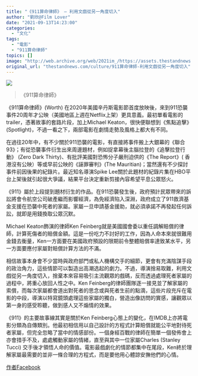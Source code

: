 ```yaml
---
title: "《911算命律師》 — 利用文戲從另一角度切入"
author: "劉欣@Film Lover"
date: "2021-09-13T14:23:00"
categories:
  - "文化"
tags:
  - "電影"
  - "911算命律師"
topics: []
image: "http://web.archive.org/web/2021im_/https://assets.thestandnews.com/media/photos/911-911_img_1032_688.jpeg"
original_url: "thestandnews.com/culture/911算命律師-利用文戲從另一角度切入"
---
```

![](http://web.archive.org/web/2021im_/https://assets.thestandnews.com/media/photos/911-911_img_1032_688.jpeg)
> 《911算命律師》

《911算命律師》(Worth) 在2020年美國辛丹斯電影節首度放映後，來到911恐襲事件20周年才公映（美國地區上週在Netflix上架）更具意義。最初單看電影的trailer，憑著故事的套路片段，加上Michael Keaton，很快便聯想到《焦點追擊》(Spotlight)，不過一看之下，兩部電影在劇情走勢及風格上都大有不同。

在過往20年中，有不少關於911恐襲的電影，有直接將事件搬上大銀幕的《聯合93》；有從恐襲事件衍生出來周邊題材，例如捉拿幕後主腦拉登的《追擊拉登行動》 (Zero Dark Thirty)、有批評美國對恐怖分子嚴刑迫供的《The Report》( 香港沒有公映）等或早前公映的《誣罪審判》(The Mauritian)；當然還有不少探討事件前因後果的紀錄片。最近知名導演Spike Lee關於此題材的紀錄片集在HBO平台上架後就引起很大爭議，結果平台決定重新剪接內容希望平息公眾怒火。

《911》屬於上段提到題材衍生的作品。在911恐襲發生後，政府預計民眾帶來的訴訟將會令航空公司破產繼而影響經濟，為免經濟陷入深淵，政府成立了911救濟基金支援在恐襲中死者的家屬。家屬一旦申請基金援助，就必須承諾不再發起任何訴訟，就即是用錢換取公眾沉默。

Michael Keaton飾演的律師Ken Feinberg就是美國國會委以重任調解賠償的律師，計算死傷者的賠償金額。這是一份吃力不討好的工作，因為人命本來就很難用金錢去衡量，Ken一方面要在美國政府預設的限期前令整體賠償率達致某水平，另一方面要應付家屬對賠償計算方法的不滿。

相信故事本身會不少當時與政府部門或私人機構交手的細節，更會有充滿陰謀手段的政治角力，這些情節可以製造出高潮选起的劇力。不過，導演捨易取難，利用文戲從另一角度切入，捨棄本來容易吸引主流觀眾的戲碼，反而透過處理死者家屬的過程中，將重心放回人性之中。Ken Feinberg的律師團隊逐一接見並了解家屬的索償，而每次家屬都會道出對死者的思念或與死者生前的點滴，這些片段充斥在電影的中段，導演以特寫鏡頭處理這些家屬的獨白，營造出像訪問的實感，讓觀眾以第一身的感受聆聽，做到感人又不煽情的效果。

《911》的主要故事線其實是關於Ken Feinberg心態上的變化，在IMDB上亦將電影分類為自傳類別。他最初相信用以自己設計的方程式計算賠償就能公平地對待死者家屬，但完全忽略了當中的情感部份。一個身經百戰的律師在簡單一個發佈會上亦會措手不及，處處觸動家屬的情緒，直至與其中一位家屬Charles (Stanley Tucci) 交手後才領悟人命的價值。電影最戲劇化的情節都集中在尾段，Ken終於理解家屬最需要的並非一條合理的方程式，而是要他用心體諒安撫他們的心情。

[作者Facebook](http://web.archive.org/web/20211229110815/https://www.facebook.com/filmlover852/)